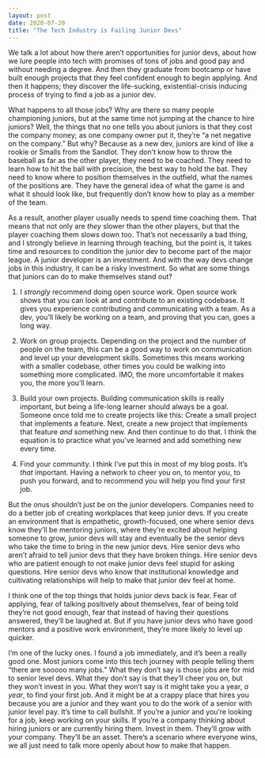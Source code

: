 ```yaml
---
layout: post
date: 2020-07-20
title: "The Tech Industry is Failing Junior Devs"
---
```


We talk a lot about how there aren’t opportunities for junior devs, about how we lure people into tech with promises of tons of jobs and good pay and without needing a degree. And then they graduate from bootcamp or have built enough projects that they feel confident enough to begin applying. And then it happens; they discover the life-sucking, existential-crisis inducing process of trying to find a job as a junior dev.

What happens to all those jobs? Why are there so many people championing juniors, but at the same time not jumping at the chance to hire juniors? Well, the things that no one tells you about juniors is that they cost the company money; as one company owner put it, they’re “a net negative on the company.” But why? Because as a new dev, juniors are kind of like a rookie or Smalls from the Sandlot. They don’t know how to throw the baseball as far as the other player, they need to be coached. They need to learn how to hit the ball with precision, the best way to hold the bat. They need to know where to position themselves in the outfield, what the names of the positions are. They have the general idea of what the game is and what it should look like, but frequently don’t know how to play as a member of the team.

As a result, another player usually needs to spend time coaching them. That means that not only are _they_ slower than the other players, but that the player coaching them slows down too. That’s not necessarily a bad thing, and I strongly believe in learning through teaching, but the point is, it takes time and resources to condition the junior dev to become part of the major league. A junior developer is an investment. And with the way devs change jobs in this industry, it can be a risky investment. So what are some things that juniors can do to make themselves stand out?

1. I _strongly_ recommend doing open source work. Open source work shows that you can look at and contribute to an existing codebase. It gives you experience contributing and communicating with a team. As a dev, you’ll likely be working on a team, and proving that you can, goes a long way.

2. Work on group projects. Depending on the project and the number of people on the team, this can be a good way to work on communication and level up your development skills. Sometimes this means working with a smaller codebase, other times you could be walking into something more complicated. IMO, the more uncomfortable it makes you, the more you’ll learn.

3. Build your own projects. Building communication skills is really important, but being a life-long learner should always be a goal. Someone once told me to create projects like this: Create a small project that implements a feature. Next, create a new project that implements that feature _and_ something new. And then continue to do that. I think the equation is to practice what you’ve learned and add something new every time.

4. Find your community. I think I’ve put this in most of my blog posts. It’s _that_ important. Having a network to cheer you on, to mentor you, to push you forward, and to recommend you will help you find your first job.

But the onus shouldn’t just be on the junior developers. Companies need to do a better job of creating workplaces that keep junior devs. If you create an environment that is empathetic, growth-focused, one where senior devs know they’ll be mentoring juniors, where they’re excited about helping someone to grow, junior devs will stay and eventually be the senior devs who take the time to bring in the new junior devs. Hire senior devs who aren’t afraid to tell junior devs that they have broken things. Hire senior devs who are patient enough to not make junior devs feel stupid for asking questions. Hire senior devs who know that institutional knowledge and cultivating relationships will help to make that junior dev feel at home.

I think one of the top things that holds junior devs back is fear. Fear of applying, fear of talking positively about themselves, fear of being told they’re not good enough, fear that instead of having their questions answered, they’ll be laughed at. But if you have junior devs who have good mentors and a positive work environment, they’re more likely to level up quicker.

I’m one of the lucky ones. I found a job immediately, and it’s been a really good one. Most juniors come into this tech journey with people telling them “there are sooooo many jobs.” What they don’t say is those jobs are for mid to senior level devs. What they don’t say is that they’ll cheer you on, but they won’t invest in you. What they won’t say is it might take you a year, _a year_, to find your first job. And it might be at a crappy place that hires you because you are a junior and they want you to do the work of a senior with junior level pay. It’s time to call bullshit. If you’re a junior and you’re looking for a job, keep working on your skills. If you’re a company thinking about hiring juniors or are currently hiring them. Invest in them. They’ll grow with your company. They’ll be an asset. There’s a scenario where everyone wins, we all just need to talk more openly about how to make that happen.
